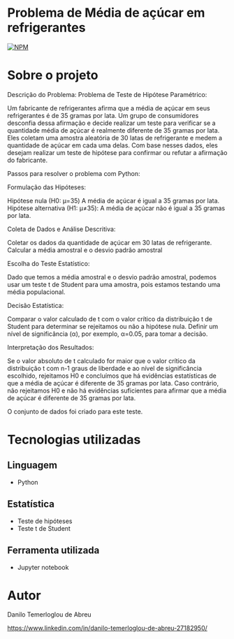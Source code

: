 # Problema de Média de açúcar em refrigerantes
[![NPM](https://img.shields.io/npm/l/react)](https://github.com/DaniloTAbreu/Projeto3?tab=MIT-1-ov-file) 

# Sobre o projeto

Descrição do Problema:
Problema de Teste de Hipótese Paramétrico:

Um fabricante de refrigerantes afirma que a média de açúcar em seus refrigerantes é de 35 gramas por lata. Um grupo de consumidores desconfia dessa afirmação e decide realizar um teste para verificar se a quantidade média de açúcar é realmente diferente de 35 gramas por lata. Eles coletam uma amostra aleatória de 30 latas de refrigerante e medem a quantidade de açúcar em cada uma delas. Com base nesses dados, eles desejam realizar um teste de hipótese para confirmar ou refutar a afirmação do fabricante.

Passos para resolver o problema com Python:

Formulação das Hipóteses:

Hipótese nula (H0: μ=35) A média de açúcar é igual a 35 gramas por lata.
Hipótese alternativa (H1: μ≠35): A média de açúcar não é igual a 35 gramas por lata.


Coleta de Dados e Análise Descritiva:

Coletar os dados da quantidade de açúcar em 30 latas de refrigerante.
Calcular a média amostral e o desvio padrão amostral 


Escolha do Teste Estatístico:

Dado que temos a média amostral e o desvio padrão amostral, podemos usar um teste t de Student para uma amostra, pois estamos testando uma média populacional.


Decisão Estatística:

Comparar o valor calculado de t com o valor crítico da distribuição t de Student para determinar se rejeitamos ou não a hipótese nula.
Definir um nível de significância (α), por exemplo, α=0.05, para tomar a decisão.


Interpretação dos Resultados:

Se o valor absoluto de t calculado for maior que o valor crítico da distribuição t com n-1 graus de liberdade e ao nível de significância escolhido, rejeitamos H0 e concluímos que há evidências estatísticas de que a média de açúcar é diferente de 35 gramas por lata.
Caso contrário, não rejeitamos H0 e não há evidências suficientes para afirmar que a média de açúcar é diferente de 35 gramas por lata.


O conjunto de dados foi criado para este teste.


# Tecnologias utilizadas
## Linguagem
- Python


## Estatística
- Teste de hipóteses
- Teste t de Student


## Ferramenta utilizada
- Jupyter notebook

# Autor

Danilo Temerloglou de Abreu

https://www.linkedin.com/in/danilo-temerloglou-de-abreu-27182950/